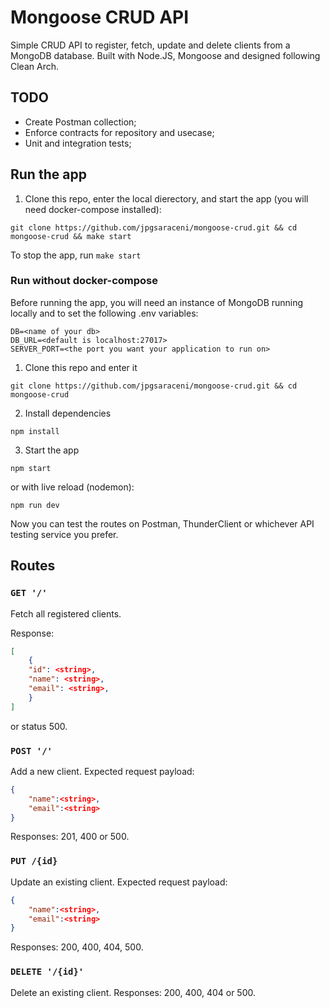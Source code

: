 # Mongoose CRUD API

Simple CRUD API to register, fetch, update and delete clients from a MongoDB database. Built with Node.JS, Mongoose and designed following Clean Arch.

## TODO

* Create Postman collection;
* Enforce contracts for repository and usecase;
* Unit and integration tests;

## Run the app

1. Clone this repo, enter the local dierectory, and start the app (you will need docker-compose installed):

```shell
git clone https://github.com/jpgsaraceni/mongoose-crud.git && cd mongoose-crud && make start
```

To stop the app, run `make start`

### Run without docker-compose

Before running the app, you will need an instance of MongoDB running locally and to set the following .env variables:

```env
DB=<name of your db>
DB_URL=<default is localhost:27017>
SERVER_PORT=<the port you want your application to run on>
```

1. Clone this repo and enter it

```shell
git clone https://github.com/jpgsaraceni/mongoose-crud.git && cd mongoose-crud
```

2. Install dependencies

```shell
npm install
```

3. Start the app

```shell
npm start
```

or with live reload (nodemon):

```shell
npm run dev
```

Now you can test the routes on Postman, ThunderClient or whichever API testing service you prefer.

## Routes

### `GET '/'`

Fetch all registered clients.

Response:

```json
[
    {
    "id": <string>,
    "name": <string>,
    "email": <string>,
    }
]
```

or status 500.

### `POST '/'`

Add a new client. Expected request payload:

```json
{
    "name":<string>,
    "email":<string>
}
```

Responses: 201, 400 or 500.

### `PUT /{id}`

Update an existing client. Expected request payload:

```json
{
    "name":<string>,
    "email":<string>
}
```

Responses: 200, 400, 404, 500.

### `DELETE '/{id}'`

Delete an existing client. Responses: 200, 400, 404 or 500.
